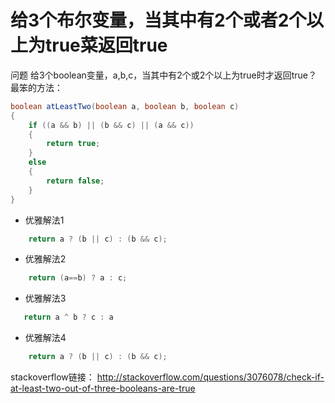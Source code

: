 给3个布尔变量，当其中有2个或者2个以上为true菜返回true
===
问题
给3个boolean变量，a,b,c，当其中有2个或2个以上为true时才返回true？
最笨的方法：
```java
boolean atLeastTwo(boolean a, boolean b, boolean c) 
{
    if ((a && b) || (b && c) || (a && c)) 
    {
        return true;
    }
    else
    {
        return false;
    }
}
```
* 优雅解法1
```java
    return a ? (b || c) : (b && c);
```

* 优雅解法2
```java
    return (a==b) ? a : c;
```

* 优雅解法3
```java
   return a ^ b ? c : a
```

* 优雅解法4
```java
    return a ? (b || c) : (b && c);
```

stackoverflow链接： http://stackoverflow.com/questions/3076078/check-if-at-least-two-out-of-three-booleans-are-true
